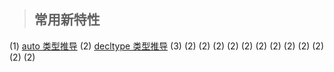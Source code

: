 > ## 常用新特性

(1) [auto 类型推导](https://github.com/chuanchuan11/cplus/tree/main/02c%2B%2B11/01auto)
(2) [decltype 类型推导](https://github.com/chuanchuan11/cplus/tree/main/02c%2B%2B11/02decltype%E7%B1%BB%E5%9E%8B%E6%8E%A8%E5%AF%BC)
(3) []()
(2) []()
(2) []()
(2) []()
(2) []()
(2) []()
(2) []()
(2) []()
(2) []()
(2) []()
(2) []()
(2) []()
(2) []()


